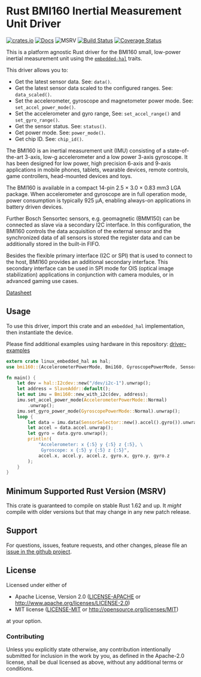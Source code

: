 # Rust BMI160 Inertial Measurement Unit Driver

[![crates.io](https://img.shields.io/crates/v/bmi160.svg)](https://crates.io/crates/bmi160)
[![Docs](https://docs.rs/bmi160/badge.svg)](https://docs.rs/bmi160)
![MSRV](https://img.shields.io/badge/rustc-1.62+-blue.svg)
[![Build Status](https://github.com/eldruin/bmi160-rs/workflows/Build/badge.svg)](https://github.com/eldruin/bmi160-rs/actions?query=workflow%3ABuild)
[![Coverage Status](https://coveralls.io/repos/github/eldruin/bmi160-rs/badge.svg?branch=master)](https://coveralls.io/github/eldruin/bmi160-rs?branch=master)

This is a platform agnostic Rust driver for the BMI160 small, low-power
inertial measurement unit using the [`embedded-hal`] traits.

This driver allows you to:
- Get the latest sensor data. See: `data()`.
- Get the latest sensor data scaled to the configured ranges. See: `data_scaled()`.  
- Set the accelerometer, gyroscope and magnetometer power mode. See: `set_accel_power_mode()`.
- Set the accelerometer and gyro range, See: `set_accel_range()` and `set_gyro_range()`.
- Get the sensor status. See: `status()`.
- Get power mode. See: `power_mode()`.
- Get chip ID. See: `chip_id()`.

<!-- TODO
[Introductory blog post]()
-->

The BMI160 is an inertial measurement unit (IMU) consisting of a
state-of-the-art 3-axis, low-g accelerometer and a low power 3-axis
gyroscope. It has been designed for low power, high precision 6-axis and
9-axis applications in mobile phones, tablets, wearable devices, remote
controls, game controllers, head-mounted devices and toys.

The BMI160 is available in a compact 14-pin 2.5 × 3.0 × 0.83 mm3 LGA
package. When accelerometer and gyroscope are in full operation mode, power
consumption is typically 925 μA, enabling always-on applications in
battery driven devices.

Further Bosch Sensortec sensors, e.g. geomagnetic (BMM150) can be connected
as slave via a secondary I2C interface. In this configuration, the BMI160
controls the data acquisition of the external sensor and the synchronized
data of all sensors is stored the register data and can be additionally
stored in the built-in FIFO.

Besides the flexible primary interface (I2C or SPI) that is used to connect
to the host, BMI160 provides an additional secondary interface. This
secondary interface can be used in SPI mode for OIS (optical image
stabilization) applications in conjunction with camera modules, or in
advanced gaming use cases.

[Datasheet](https://www.bosch-sensortec.com/media/boschsensortec/downloads/datasheets/bst-bmi160-ds000.pdf)

## Usage

To use this driver, import this crate and an `embedded_hal` implementation,
then instantiate the device.

Please find additional examples using hardware in this repository: [driver-examples]

[driver-examples]: https://github.com/eldruin/driver-examples

```rust
extern crate linux_embedded_hal as hal;
use bmi160::{AccelerometerPowerMode, Bmi160, GyroscopePowerMode, SensorSelector, SlaveAddr};

fn main() {
    let dev = hal::I2cdev::new("/dev/i2c-1").unwrap();
    let address = SlaveAddr::default();
    let mut imu = Bmi160::new_with_i2c(dev, address);
    imu.set_accel_power_mode(AccelerometerPowerMode::Normal)
        .unwrap();
    imu.set_gyro_power_mode(GyroscopePowerMode::Normal).unwrap();
    loop {
        let data = imu.data(SensorSelector::new().accel().gyro()).unwrap();
        let accel = data.accel.unwrap();
        let gyro = data.gyro.unwrap();
        println!(
            "Accelerometer: x {:5} y {:5} z {:5}, \
             Gyroscope: x {:5} y {:5} z {:5}",
            accel.x, accel.y, accel.z, gyro.x, gyro.y, gyro.z
        );
    }
}
```

## Minimum Supported Rust Version (MSRV)

This crate is guaranteed to compile on stable Rust 1.62 and up. It *might*
compile with older versions but that may change in any new patch release.

## Support

For questions, issues, feature requests, and other changes, please file an
[issue in the github project](https://github.com/eldruin/bmi160-rs/issues).

## License

Licensed under either of

 * Apache License, Version 2.0 ([LICENSE-APACHE](LICENSE-APACHE) or
   http://www.apache.org/licenses/LICENSE-2.0)
 * MIT license ([LICENSE-MIT](LICENSE-MIT) or
   http://opensource.org/licenses/MIT)

at your option.

### Contributing

Unless you explicitly state otherwise, any contribution intentionally submitted
for inclusion in the work by you, as defined in the Apache-2.0 license, shall
be dual licensed as above, without any additional terms or conditions.

[`embedded-hal`]: https://github.com/rust-embedded/embedded-hal
